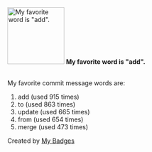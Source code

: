 <img src="https://my-badges.github.io/my-badges/favorite-word.png" alt="My favorite word is &quot;add&quot;." title="My favorite word is &quot;add&quot;." width="128">
<strong>My favorite word is &quot;add&quot;.</strong>
<br><br>

My favorite commit message words are:

1. add (used 915 times)
2. to (used 863 times)
3. update (used 665 times)
4. from (used 654 times)
5. merge (used 473 times)


Created by <a href="https://github.com/my-badges/my-badges">My Badges</a>